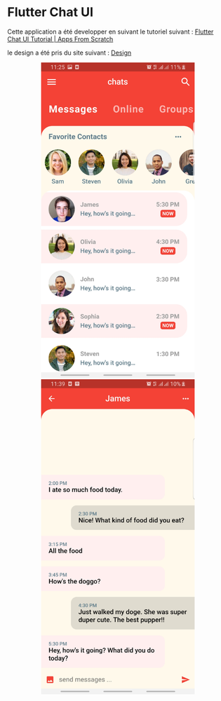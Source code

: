 # Flutter Chat UI 

Cette application a été developper en suivant le tutoriel suivant : [Flutter Chat UI Tutorial | Apps From Scratch](https://www.youtube.com/watch?v=h-igXZCCrrc)


le design a été pris du site suivant : [Design](https://dribbble.com/shots/6428387-Messenger-Mobile-Concept)

<p align="center">
  <img src="Screen1.jpg" width="350" title="Screen 1">
  <img src="Screen2.jpg" width="350" title="Screen 2">
</p>





